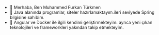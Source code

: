 - 👋 Merhaba, Ben Muhammed Furkan Türkmen
- 👀 Java alanında programlar, siteler hazırlamaktayım.ileri seviyede Spring bilgisine sahibim.
- 🌱 Angular ve Docker ile ilgili kendimi geliştirmekteyim. ayrıca yeni çıkan teknolojileri ve frameworkleri yakından takip etmekteyim.


<!---
frkntrkmn/frkntrkmn is a ✨ special ✨ repository because its `README.md` (this file) appears on your GitHub profile.
You can click the Preview link to take a look at your changes.
--->
